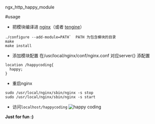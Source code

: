 ngx_http_happy_module

#usage
* 把模块编译进 [nginx](http://nginx.com/)（或者 [tengine](http://tengine.taobao.org/)）
````
./configure --add-module=PATH`  PATH 为包含模块的目录
make
make install
````

* 添加模块配置
在/usr/local/nginx/conf/nginx.conf 对应server{} 添配置
````
location /happycoding{
  happy;
}
````
* 重启nginx
````
sudo /usr/local/nginx/sbin/nginx -s stop
sudo /usr/local/nginx/sbin/nginx -s start
````
* 访问`localhost/happycoding`
![happy coding]()

**Just for fun :)**



